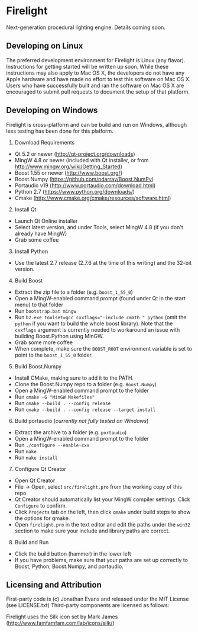Firelight
=========

Next-generation procedural lighting engine.
Details coming soon.

Developing on Linux
-------------------

The preferred development environment for Firelight is Linux (any flavor).  Instructions for getting started will be written up soon.  While these instructions may also apply to Mac OS X, the developers do not have any Apple hardware and have made no effort to test this software on Mac OS X.  Users who have successfully built and ran the software on Mac OS X are encouraged to submit pull requests to document the setup of that platform.

Developing on Windows
---------------------

Firelight is cross-platform and can be build and run on Windows, although less testing has been done for this platform.

1. Download Requirements
  * Qt 5.2 or newer (http://qt-project.org/downloads)
  * MingW 4.8 or newer (included with Qt installer, or from http://www.mingw.org/wiki/Getting_Started)
  * Boost 1.55 or newer (http://www.boost.org/)
  * Boost.Numpy (https://github.com/ndarray/Boost.NumPy)
  * Portaudio v19 (http://www.portaudio.com/download.html)
  * Python 2.7 (https://www.python.org/downloads/)
  * Cmake (http://www.cmake.org/cmake/resources/software.html)
2. Install Qt
  * Launch Qt Online installer
  * Select latest version, and under Tools, select MingW 4.8 (if you don't already have MingW)
  * Grab some coffee
3. Install Python
  * Use the latest 2.7 release (2.7.6 at the time of this writing) and the 32-bit version.
4. Build Boost
  * Extract the zip file to a folder (e.g. `boost_1_55_0`)
  * Open a MingW-enabled command prompt (found under Qt in the start menu) to that folder
  * Run `bootstrap.bat mingw`
  * Run `b2.exe toolset=gcc cxxflags="-include cmath " python` (omit the `python` if you want to build the whole boost library).  Note that the `cxxflags` argument is currently needed to workaround an issue with building Boost.Python using MinGW.
  * Grab some more coffee
  * When complete, make sure the `BOOST_ROOT` environment variable is set to point to the `boost_1_55_0` folder.
5. Build Boost.Numpy
  * Install CMake, making sure to add it to the PATH.
  * Clone the Boost.Numpy repo to a folder (e.g. `Boost.Numpy`)
  * Open a MingW-enabled command prompt to the folder
  * Run `cmake -G "MinGW Makefiles"`
  * Run `cmake --build . --config release`
  * Run `cmake --build . --config release --target install`
6. Build portaudio (*currently not fully tested on Windows*)
  * Extract the archive to a folder (e.g. `portaudio`)
  * Open a MingW-enabled command prompt to the folder
  * Run `./configure --enable-cxx`
  * Run `make`
  * Run `make install`
7. Configure Qt Creator
  * Open Qt Creator
  * File -> Open, select `src/firelight.pro` from the working copy of this repo
  * Qt Creator should automatically list your MingW compiler settings.  Click `Configure` to confirm.
  * Click `Projects` tab on the left, then click `qmake` under build steps to show the options for qmake.
  * Open `firelight.pro` in the text editor and edit the paths under the `win32` section to make sure your include and library paths are correct.
8. Build and Run
  * Click the build button (hammer) in the lower left
  * If you have problems, make sure that your paths are set up correctly to Boost, Python, Boost.Numpy, and portaudio.


Licensing and Attribution
-------------------------

First-party code is (c) Jonathan Evans and released under the MIT License (see LICENSE.txt)
Third-party components are licensed as follows:

Firelight uses the Silk icon set by Mark James (http://www.famfamfam.com/lab/icons/silk/)
